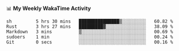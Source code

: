 <!--
**stamp711/stamp711** is a ✨ _special_ ✨ repository because its `README.md` (this file) appears on your GitHub profile.

Here are some ideas to get you started:

- 🔭 I’m currently working on ...
- 🌱 I’m currently learning ...
- 👯 I’m looking to collaborate on ...
- 🤔 I’m looking for help with ...
- 💬 Ask me about ...
- 📫 How to reach me: ...
- 😄 Pronouns: ...
- ⚡ Fun fact: ...
-->

📊 **My Weekly WakaTime Activity**

<!--START_SECTION:waka-->

```text
sh         5 hrs 30 mins   ███████████████▒░░░░░░░░░   60.82 %
Rust       3 hrs 27 mins   █████████▓░░░░░░░░░░░░░░░   38.09 %
Markdown   3 mins          ▒░░░░░░░░░░░░░░░░░░░░░░░░   00.69 %
sudoers    1 min           ░░░░░░░░░░░░░░░░░░░░░░░░░   00.24 %
Git        0 secs          ░░░░░░░░░░░░░░░░░░░░░░░░░   00.16 %
```

<!--END_SECTION:waka-->
